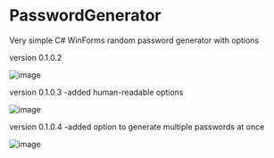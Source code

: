 # PasswordGenerator
Very simple C# WinForms random password generator with options
  
  version 0.1.0.2
  
  ![image](https://github.com/jlombari/PasswordGenerator/assets/132482155/90d2070e-2839-4d23-af5c-4d48a87a9ca7)
  
  version 0.1.0.3
  -added human-readable options
  
  ![image](https://github.com/jlombari/PasswordGenerator/assets/132482155/5934d675-16e0-455e-be0f-200f22517225)
  
  version 0.1.0.4
  -added option to generate multiple passwords at once
  
  ![image](https://github.com/jlombari/PasswordGenerator/assets/132482155/bd9cfb5c-6c61-4c0d-b4a5-3f09961f376e)


